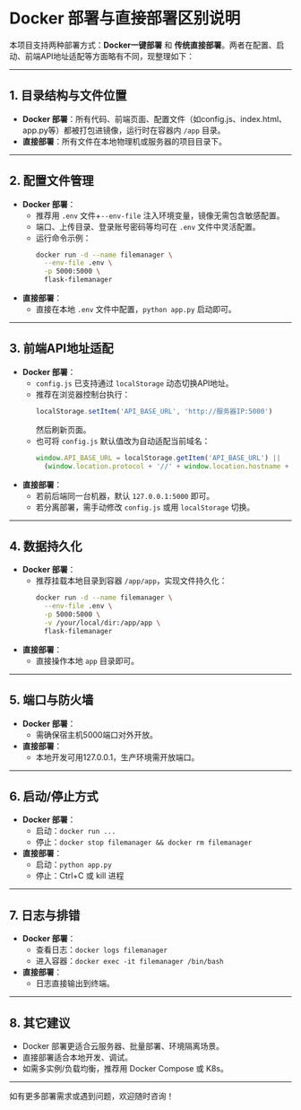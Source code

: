 # Docker 部署与直接部署区别说明

本项目支持两种部署方式：**Docker一键部署** 和 **传统直接部署**。两者在配置、启动、前端API地址适配等方面略有不同，现整理如下：

---

## 1. 目录结构与文件位置

- **Docker 部署**：所有代码、前端页面、配置文件（如config.js、index.html、app.py等）都被打包进镜像，运行时在容器内 `/app` 目录。
- **直接部署**：所有文件在本地物理机或服务器的项目目录下。

---

## 2. 配置文件管理

- **Docker 部署**：
  - 推荐用 `.env` 文件+`--env-file` 注入环境变量，镜像无需包含敏感配置。
  - 端口、上传目录、登录账号密码等均可在 `.env` 文件中灵活配置。
  - 运行命令示例：
    ```bash
    docker run -d --name filemanager \
      --env-file .env \
      -p 5000:5000 \
      flask-filemanager
    ```
- **直接部署**：
  - 直接在本地 `.env` 文件中配置，`python app.py` 启动即可。

---

## 3. 前端API地址适配

- **Docker 部署**：
  - `config.js` 已支持通过 `localStorage` 动态切换API地址。
  - 推荐在浏览器控制台执行：
    ```js
    localStorage.setItem('API_BASE_URL', 'http://服务器IP:5000')
    ```
    然后刷新页面。
  - 也可将 `config.js` 默认值改为自动适配当前域名：
    ```js
    window.API_BASE_URL = localStorage.getItem('API_BASE_URL') ||
      (window.location.protocol + '//' + window.location.hostname + ':5000');
    ```
- **直接部署**：
  - 若前后端同一台机器，默认 `127.0.0.1:5000` 即可。
  - 若分离部署，需手动修改 `config.js` 或用 `localStorage` 切换。

---

## 4. 数据持久化

- **Docker 部署**：
  - 推荐挂载本地目录到容器 `/app/app`，实现文件持久化：
    ```bash
    docker run -d --name filemanager \
      --env-file .env \
      -p 5000:5000 \
      -v /your/local/dir:/app/app \
      flask-filemanager
    ```
- **直接部署**：
  - 直接操作本地 `app` 目录即可。

---

## 5. 端口与防火墙

- **Docker 部署**：
  - 需确保宿主机5000端口对外开放。
- **直接部署**：
  - 本地开发可用127.0.0.1，生产环境需开放端口。

---

## 6. 启动/停止方式

- **Docker 部署**：
  - 启动：`docker run ...`
  - 停止：`docker stop filemanager && docker rm filemanager`
- **直接部署**：
  - 启动：`python app.py`
  - 停止：Ctrl+C 或 kill 进程

---

## 7. 日志与排错

- **Docker 部署**：
  - 查看日志：`docker logs filemanager`
  - 进入容器：`docker exec -it filemanager /bin/bash`
- **直接部署**：
  - 日志直接输出到终端。

---

## 8. 其它建议

- Docker 部署更适合云服务器、批量部署、环境隔离场景。
- 直接部署适合本地开发、调试。
- 如需多实例/负载均衡，推荐用 Docker Compose 或 K8s。

---

如有更多部署需求或遇到问题，欢迎随时咨询！ 